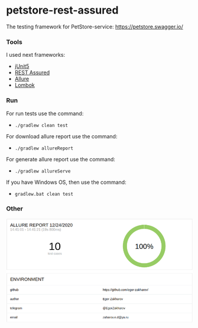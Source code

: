 # petstore-rest-assured

The testing framework for PetStore-service: https://petstore.swagger.io/

### Tools
I used next frameworks:
* [jUnit5](https://github.com/junit-team/junit5)
* [REST Assured](https://github.com/rest-assured/rest-assured)
* [Allure](https://github.com/allure-framework/allure-java)
* [Lombok](https://projectlombok.org/)

### Run
For run tests use the command:

- `./gradlew clean test`

For download allure report use the command:

- `./gradlew allureReport`

For generate allure report use the command:

- `./gradlew allureServe`

If you have Windows OS, then use the command:

- `gradlew.bat clean test`


### Other

![Screen](/screens/report.png)

